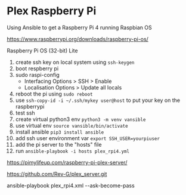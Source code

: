 # Plex Raspberry Pi

Using Ansible to get a Raspberry Pi 4 running Raspbian OS

https://www.raspberrypi.org/downloads/raspberry-pi-os/

Raspberry Pi OS (32-bit) Lite

1. create ssh key on local system using `ssh-keygen`
1. boot respberry pi
1. sudo raspi-config
    - Interfacing Options > SSH > Enable
    - Localisation Options > Update all locals
1. reboot the pi using `sudo reboot`
1. use `ssh-copy-id -i ~/.ssh/mykey user@host` to put your key on the raspberrypi
1. test ssh 
1. create virtual python3 env `python3 -m venv vansible`
1. use virtual env `source vansible/bin/activate`
1. install ansible `pip3 install ansible`
1. add ssh user environment var `export SSH_USER=yourpiuser`
1. add the pi server to the "hosts" file
1. run `ansible-playbook -i hosts plex_rpi4.yml`

https://pimylifeup.com/raspberry-pi-plex-server/

https://github.com/Rev-G/plex_server.git

ansible-playbook plex_rpi4.xml --ask-become-pass